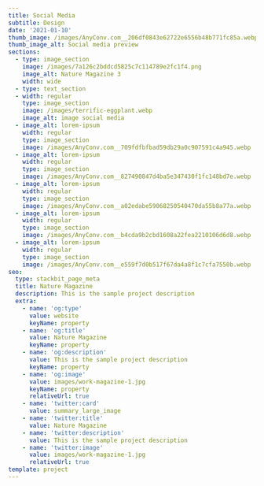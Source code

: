 ```yaml
---
title: Social Media
subtitle: Design
date: '2021-01-10'
thumb_image: /images/AnyConv.com__206df0843e62722e6556b48b771fc85a.webp
thumb_image_alt: Social media preview
sections:
  - type: image_section
    image: /images/7a126c2bddcd5825c7c114789e2fc1f4.png
    image_alt: Nature Magazine 3
    width: wide
  - type: text_section
  - width: regular
    type: image_section
    image: /images/terrific-eggplant.webp
    image_alt: image social media
  - image_alt: lorem-ipsum
    width: regular
    type: image_section
    image: /images/AnyConv.com__709fdfbfbad59db29a0c907591c4a945.webp
  - image_alt: lorem-ipsum
    width: regular
    type: image_section
    image: /images/AnyConv.com__827490847d4ba5e347430f1fc148bd7e.webp
  - image_alt: lorem-ipsum
    width: regular
    type: image_section
    image: /images/AnyConv.com__a02edabe59068250540470da55b8a77a.webp
  - image_alt: lorem-ipsum
    width: regular
    type: image_section
    image: /images/AnyConv.com__b4cda9b2cbd1608a22fea2210106d6d8.webp
  - image_alt: lorem-ipsum
    width: regular
    type: image_section
    image: /images/AnyConv.com__e559f7d0b517f67da4a8f1c7cfa7550b.webp
seo:
  type: stackbit_page_meta
  title: Nature Magazine
  description: This is the sample project description
  extra:
    - name: 'og:type'
      value: website
      keyName: property
    - name: 'og:title'
      value: Nature Magazine
      keyName: property
    - name: 'og:description'
      value: This is the sample project description
      keyName: property
    - name: 'og:image'
      value: images/work-magazine-1.jpg
      keyName: property
      relativeUrl: true
    - name: 'twitter:card'
      value: summary_large_image
    - name: 'twitter:title'
      value: Nature Magazine
    - name: 'twitter:description'
      value: This is the sample project description
    - name: 'twitter:image'
      value: images/work-magazine-1.jpg
      relativeUrl: true
template: project
---
```


